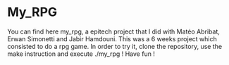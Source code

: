 # My_RPG
You can find here my_rpg, a epitech project that I did with Matéo Abribat, Erwan Simonetti and Jabir Hamdouni. This was a 6 weeks project which consisted to do a rpg game.
In order to try it, clone the repository, use the make instruction and execute ./my_rpg ! Have fun !
